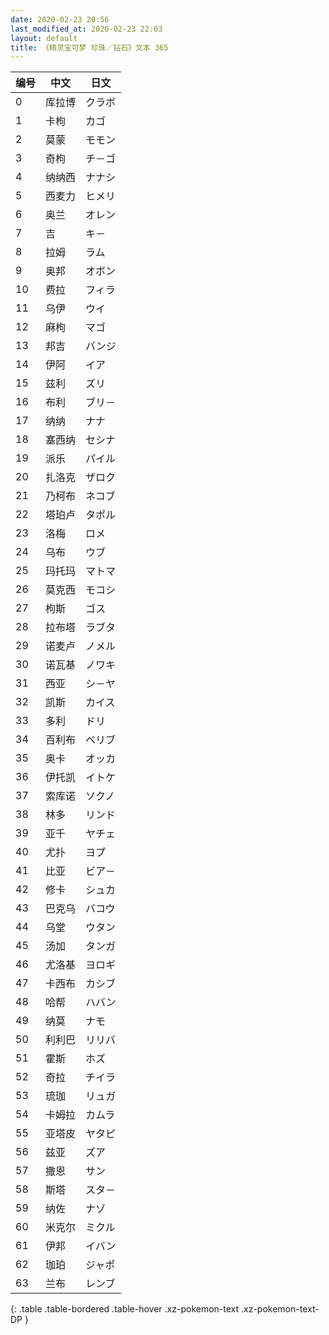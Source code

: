 ```yaml
---
date: 2020-02-23 20:56
last_modified_at: 2020-02-23 22:03
layout: default
title: 《精灵宝可梦 珍珠／钻石》文本 365
---
```

| 编号 | 中文 | 日文 |
| ---- | ---- | ---- |
| 0 | 库拉博 | クラボ |
| 1 | 卡枸 | カゴ |
| 2 | 莫蒙 | モモン |
| 3 | 奇枸 | チ－ゴ |
| 4 | 纳纳西 | ナナシ |
| 5 | 西麦力 | ヒメリ |
| 6 | 奥兰 | オレン |
| 7 | 吉 | キ－ |
| 8 | 拉姆 | ラム |
| 9 | 奥邦 | オボン |
| 10 | 费拉 | フィラ |
| 11 | 乌伊 | ウイ |
| 12 | 麻枸 | マゴ |
| 13 | 邦吉 | バンジ |
| 14 | 伊阿 | イア |
| 15 | 兹利 | ズリ |
| 16 | 布利 | ブリ－ |
| 17 | 纳纳 | ナナ |
| 18 | 塞西纳 | セシナ |
| 19 | 派乐 | パイル |
| 20 | 扎洛克 | ザロク |
| 21 | 乃柯布 | ネコブ |
| 22 | 塔珀卢 | タポル |
| 23 | 洛梅 | ロメ |
| 24 | 乌布 | ウブ |
| 25 | 玛托玛 | マトマ |
| 26 | 莫克西 | モコシ |
| 27 | 枸斯 | ゴス |
| 28 | 拉布塔 | ラブタ |
| 29 | 诺麦卢 | ノメル |
| 30 | 诺瓦基 | ノワキ |
| 31 | 西亚 | シ－ヤ |
| 32 | 凯斯 | カイス |
| 33 | 多利 | ドリ |
| 34 | 百利布 | ベリブ |
| 35 | 奥卡 | オッカ |
| 36 | 伊托凯 | イトケ |
| 37 | 索库诺 | ソクノ |
| 38 | 林多 | リンド |
| 39 | 亚千 | ヤチェ |
| 40 | 尤扑 | ヨプ |
| 41 | 比亚 | ビア－ |
| 42 | 修卡 | シュカ |
| 43 | 巴克乌 | バコウ |
| 44 | 乌堂 | ウタン |
| 45 | 汤加 | タンガ |
| 46 | 尤洛基 | ヨロギ |
| 47 | 卡西布 | カシブ |
| 48 | 哈帮 | ハバン |
| 49 | 纳莫 | ナモ |
| 50 | 利利巴 | リリバ |
| 51 | 霍斯 | ホズ |
| 52 | 奇拉 | チイラ |
| 53 | 琉珈 | リュガ |
| 54 | 卡姆拉 | カムラ |
| 55 | 亚塔皮 | ヤタピ |
| 56 | 兹亚 | ズア |
| 57 | 撒恩 | サン |
| 58 | 斯塔 | スタ－ |
| 59 | 纳佐 | ナゾ |
| 60 | 米克尔 | ミクル |
| 61 | 伊邦 | イバン |
| 62 | 珈珀 | ジャポ |
| 63 | 兰布 | レンブ |
{: .table .table-bordered .table-hover .xz-pokemon-text .xz-pokemon-text-DP }